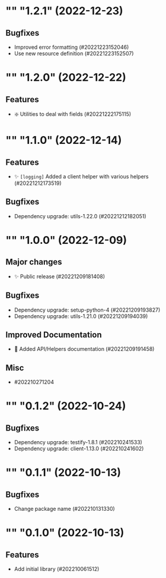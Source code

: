 <!--
Copyright (C) 2020-2022 Arm Limited or its affiliates and Contributors. All rights reserved.
SPDX-License-Identifier: Apache-2.0
-->
"" "1.2.1" (2022-12-23)
=======================

Bugfixes
--------

- Improved error formatting (#20221223152046)
- Use new resource definition (#20221223152507)


<!--
Copyright (C) 2020-2022 Arm Limited or its affiliates and Contributors. All rights reserved.
SPDX-License-Identifier: Apache-2.0
-->
"" "1.2.0" (2022-12-22)
=======================

Features
--------

- :sparkle: Utilities to deal with fields (#20221222175115)


<!--
Copyright (C) 2020-2022 Arm Limited or its affiliates and Contributors. All rights reserved.
SPDX-License-Identifier: Apache-2.0
-->
"" "1.1.0" (2022-12-14)
=======================

Features
--------

- :sparkles: `[logging]` Added a client helper with various helpers (#20221212173519)


Bugfixes
--------

- Dependency upgrade: utils-1.22.0 (#20221212182051)


<!--
Copyright (C) 2020-2022 Arm Limited or its affiliates and Contributors. All rights reserved.
SPDX-License-Identifier: Apache-2.0
-->
"" "1.0.0" (2022-12-09)
=======================

Major changes
-------------

- :sparkles: Public release (#20221209181408)


Bugfixes
--------

- Dependency upgrade: setup-python-4 (#20221209193827)
- Dependency upgrade: utils-1.21.0 (#20221209194039)


Improved Documentation
----------------------

- :book: Added API/Helpers documentation (#20221209191458)


Misc
----

- #202210271204


<!--
Copyright (C) 2020-2022 Arm Limited or its affiliates and Contributors. All rights reserved.
SPDX-License-Identifier: Proprietary
-->
"" "0.1.2" (2022-10-24)
=======================

Bugfixes
--------

- Dependency upgrade: testify-1.8.1 (#202210241533)
- Dependency upgrade: client-1.13.0 (#202210241602)


<!--
Copyright (C) 2020-2022 Arm Limited or its affiliates and Contributors. All rights reserved.
SPDX-License-Identifier: Proprietary
-->
"" "0.1.1" (2022-10-13)
=======================

Bugfixes
--------

- Change package name (#202210131330)


<!--
Copyright (C) 2020-2022 Arm Limited or its affiliates and Contributors. All rights reserved.
SPDX-License-Identifier: Proprietary
-->
"" "0.1.0" (2022-10-13)
=======================

Features
--------

- Add initial library (#202210061512)

